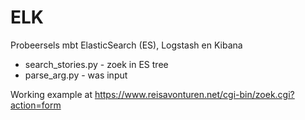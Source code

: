 # ELK
Probeersels mbt ElasticSearch (ES), Logstash en Kibana
* search_stories.py - zoek in ES tree
* parse_arg.py - was input

Working example at https://www.reisavonturen.net/cgi-bin/zoek.cgi?action=form
